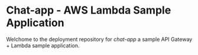 # Chat-app - AWS Lambda Sample Application

Welchome to the deployment repository for *chat-app* a sample API Gateway + Lambda sample
application.
